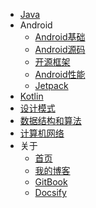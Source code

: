 * [Java](/Java/面向对象.md)
* Android
  * [Android基础](/Android/Android基础/Activity.md)
  * [Android源码](/Android/Android源码/Handler.md)
  * [开源框架](/Android/开源框架/OkHttp.md)
  * [Android性能](/Android/Android性能/)
  * [Jetpack](/Android/Jetpack/Lifecycle.md)
* [Kotlin](/Kotlin/基础.md)
* [设计模式](/设计模式/写在前头.md)
* [数据结构和算法](/数据结构和算法/)
* [计算机网络](/计算机网络/自底向上学习.md)
* 关于
  * [首页](/)
  * [我的博客](https://afauria.github.io)
  * [GitBook](/GitBook.md)
  * [Docsify](/Docsify.md)
